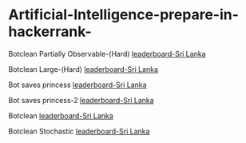 # Artificial-Intelligence-prepare-in-hackerrank-
Botclean Partially Observable-(Hard) [leaderboard-Sri Lanka](https://www.hackerrank.com/challenges/botcleanv2/leaderboard/filter/country=Sri%20Lanka)

Botclean Large-(Hard) [leaderboard-Sri Lanka](https://www.hackerrank.com/challenges/botcleanlarge/leaderboard/filter/country=Sri%20Lanka)

Bot saves princess [leaderboard-Sri Lanka](https://www.hackerrank.com/challenges/saveprincess/leaderboard/filter/country=Sri%20Lanka )
 
Bot saves princess-2 [leaderboard-Sri Lanka](https://www.hackerrank.com/challenges/saveprincess2/leaderboard/filter/country=Sri%20Lanka)

Botclean [leaderboard-Sri Lanka](https://www.hackerrank.com/challenges/botclean/leaderboard/filter/country=Sri%20Lanka)

Botclean Stochastic [leaderboard-Sri Lanka](https://www.hackerrank.com/challenges/botcleanr/leaderboard/filter/country=Sri%20Lanka)


